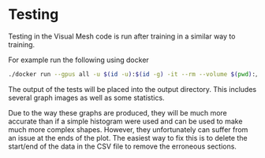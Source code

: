 # Testing
Testing in the Visual Mesh code is run after training in a similar way to training.

For example run the following using docker
```sh
./docker run --gpus all -u $(id -u):$(id -g) -it --rm --volume $(pwd):/workspace visualmesh:latest ./mesh.py test <path/to/output>
```

The output of the tests will be placed into the output directory.
This includes several graph images as well as some statistics.

Due to the way these graphs are produced, they will be much more accurate than if a simple histogram were used and can be used to make much more complex shapes.
However, they unfortunately can suffer from an issue at the ends of the plot.
The easiest way to fix this is to delete the start/end of the data in the CSV file to remove the erroneous sections.
